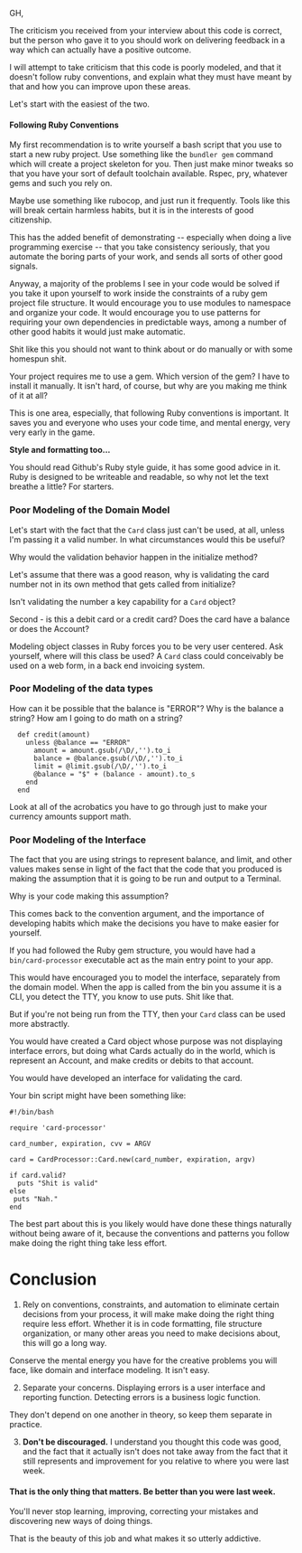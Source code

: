 GH,

The criticism you received from your interview about this code is
correct, but the person who gave it to you should work on
delivering feedback in a way which can actually have a positive
outcome.

I will attempt to take criticism that this code is poorly
modeled, and that it doesn't follow ruby conventions, and explain what they must have meant by that and how you can improve upon these areas.

Let's start with the easiest of the two.

#### Following Ruby Conventions

My first recommendation is to write yourself a bash script that you use to start a new ruby project.  Use something like the `bundler gem` command which will create a project skeleton for you.  Then just make minor tweaks so that you have your sort of default toolchain available.  Rspec, pry, whatever gems and such you rely on.  

Maybe use something like rubocop, and just run it frequently.  Tools like this will break certain harmless habits, but it is in the interests of good citizenship.

This has the added benefit of demonstrating -- especially when doing a live programming exercise -- that you take consistency seriously, that you automate the boring parts of your work, and sends all sorts of other good signals.

Anyway, a majority of the problems I see in your code would be solved if you take it upon yourself to work inside the constraints of a ruby gem project file structure.   It would encourage you to use modules to namespace and organize your code.  It would encourage you to use patterns for requiring your own dependencies in predictable ways, among a number of other good habits it would just make automatic.  

Shit like this you should not want to think about or do manually or with some homespun shit.  

Your project requires me to use a gem.  Which version of the gem? I have to install it manually.  It isn't hard, of course, but why are you making me think of it at all? 

This is one area, especially, that following Ruby conventions is
important.  It saves you and everyone who uses your code time, and
mental energy, very very early in the game.

**Style and formatting too...**

You should read Github's Ruby style guide, it has some good advice in it.  Ruby is designed to be writeable and readable, so why not let the text breathe a little?  For starters.

### Poor Modeling of the Domain Model 

Let's start with the fact that the `Card` class just can't be used,
at all, unless I'm passing it a valid number. In what
circumstances would this be useful?  

Why would the validation behavior happen in the initialize
method? 

Let's assume that there was a good reason, why is validating the card number not in its own method that gets called from initialize? 

Isn't validating the number a key capability for a `Card` object?

Second - is this a debit card or a credit card? Does the card have a balance or does the Account? 

Modeling object classes in Ruby forces you to be very user centered.  Ask yourself, where will this class be used? A `Card` class could conceivably be used on a web form, in a back end invoicing system. 

### Poor Modeling of the data types

How can it be possible that the balance is "ERROR"? Why is the balance a string? How am I going to do math on a string?

```
  def credit(amount)
    unless @balance == "ERROR"
      amount = amount.gsub(/\D/,'').to_i
      balance = @balance.gsub(/\D/,'').to_i
      limit = @limit.gsub(/\D/,'').to_i
      @balance = "$" + (balance - amount).to_s
    end
  end
```

Look at all of the acrobatics you have to go through just to make your currency amounts support math.

### Poor Modeling of the Interface

The fact that you are using strings to represent balance, and
limit, and other values makes sense in light of the fact that the code that you produced is making the assumption that it is going to be run and output to a Terminal.

Why is your code making this assumption?  

This comes back to the convention argument, and the
importance of developing habits which make the decisions you have to make easier for yourself.  

If you had followed the Ruby gem structure, you would have had a
`bin/card-processor` executable act as the main entry point to your
app.  

This would have encouraged you to model the interface, separately from the domain model.  When the app is called from the bin you assume it is a CLI, you detect the TTY, you know to use puts.  Shit like that.

But if you're not being run from the TTY, then your `Card` class can be used more abstractly.

You would have created a Card object whose purpose was not
displaying interface errors, but doing what Cards actually do in the world, which is represent an Account, and make credits or debits to that account.

You would have developed an interface for validating the card.

Your bin script might have been something like:

```
#!/bin/bash

require 'card-processor'

card_number, expiration, cvv = ARGV

card = CardProcessor::Card.new(card_number, expiration, argv)

if card.valid?
  puts "Shit is valid"
else
 puts "Nah."
end
```

The best part about this is you likely would have done these things
naturally without being aware of it, because the conventions and
patterns you follow make doing the right thing take less effort. 

# Conclusion

1) Rely on conventions, constraints, and automation to eliminate
certain decisions from your process, it will make make doing the right thing require less effort. Whether it is in code formatting, file structure organization, or many other areas you need to make decisions about, this will go a long way.

Conserve the mental energy you have for the creative problems you will face, like domain and interface modeling.  It isn't easy.

2) Separate your concerns.  Displaying errors is a user interface and reporting function. Detecting errors is a business logic function. 

They don't depend on one another in theory, so keep them separate in practice. 

3) **Don't be discouraged.**  I understand you thought this code was good, and the fact that it actually isn't does not take away from the fact that it still represents and improvement for you relative to where you were last week.  


#### That is the only thing that matters.  Be better than you were last week.

You'll never stop learning, improving, correcting your
mistakes and discovering new ways of doing things.  

That is the beauty of this job and what makes it so utterly addictive.
